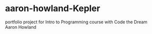 # aaron-howland-Kepler
 portfolio project for Intro to Programming course with Code the Dream
Aaron Howland
